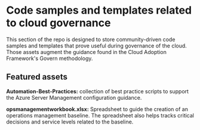 # Code samples and templates related to cloud governance

This section of the repo is designed to store community-driven code samples and templates that prove useful during governance of the cloud. Those assets augment the guidance found in the Cloud Adoption Framework's Govern methodology.

## Featured assets

**Automation-Best-Practices:** collection of best practice scripts to support the Azure Server Management configuration guidance.

**opsmanagementworkbook.xlsx:** Spreadsheet to guide the creation of an operations management baseline. The spreadsheet also helps tracks critical decisions and service levels related to the baseline.
